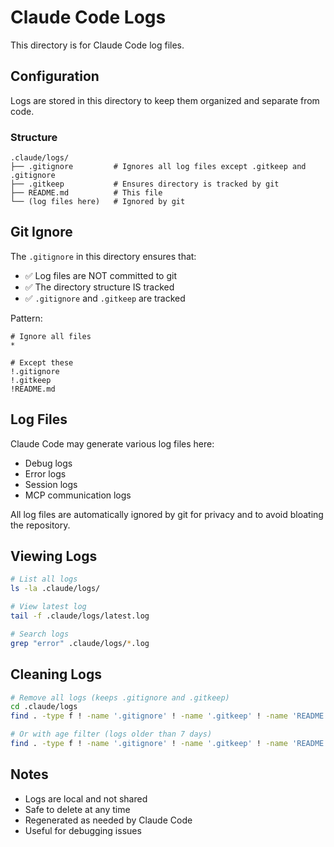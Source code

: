 # Claude Code Logs

This directory is for Claude Code log files.

## Configuration

Logs are stored in this directory to keep them organized and separate from code.

### Structure

```text
.claude/logs/
├── .gitignore         # Ignores all log files except .gitkeep and .gitignore
├── .gitkeep           # Ensures directory is tracked by git
├── README.md          # This file
└── (log files here)   # Ignored by git
```

## Git Ignore

The `.gitignore` in this directory ensures that:

- ✅ Log files are NOT committed to git
- ✅ The directory structure IS tracked
- ✅ `.gitignore` and `.gitkeep` are tracked

Pattern:

```gitignore
# Ignore all files
*

# Except these
!.gitignore
!.gitkeep
!README.md
```

## Log Files

Claude Code may generate various log files here:

- Debug logs
- Error logs
- Session logs
- MCP communication logs

All log files are automatically ignored by git for privacy and to avoid bloating the repository.

## Viewing Logs

```bash
# List all logs
ls -la .claude/logs/

# View latest log
tail -f .claude/logs/latest.log

# Search logs
grep "error" .claude/logs/*.log
```

## Cleaning Logs

```bash
# Remove all logs (keeps .gitignore and .gitkeep)
cd .claude/logs
find . -type f ! -name '.gitignore' ! -name '.gitkeep' ! -name 'README.md' -delete

# Or with age filter (logs older than 7 days)
find . -type f ! -name '.gitignore' ! -name '.gitkeep' ! -name 'README.md' -mtime +7 -delete
```

## Notes

- Logs are local and not shared
- Safe to delete at any time
- Regenerated as needed by Claude Code
- Useful for debugging issues
